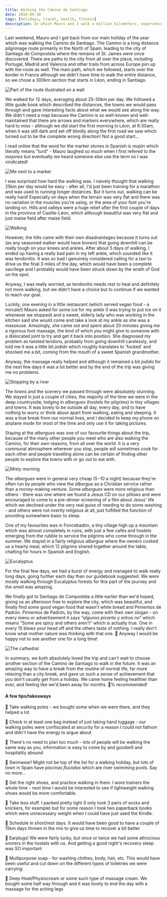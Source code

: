 ```yaml
---
title: Walking the Camino de Santiago
date: 2018-09-30
tags: [holidays, travel, health, fitness]
description: In which Mauro and I walk a million kilometers, experience a range of leg-related injuries and see a large amount of Spanish countryside.
---
```


Last weekend, Mauro and I got back from our main holiday of the year which was walking the Camino de Santiago. The Camino is a long distance pilgrimage route primarily in the North of Spain, leading to the city of Santiago de Compostela where the remains of St. James were once discovered. There are paths to the city from all over the place, including Portugal, Madrid and Valencia and other trails from across Europe join up with the route as well. The main path, which we followed, starts over the border in France although we didn't have time to walk the entire distance, so we chose a 300km section that starts in Léon, ending in Santiago.

![Part of the route illustrated on a wall](./santiago/route.png)

We walked for 12 days, averaging about 25-30km per day. We followed a little guide book which described the distances, the towns we would pass through and gave interesting facts about what we would see along the way. We didn't need a map because the Camino is so well-known and well-maintained that there are arrows and markers everywhere, which are really hard to miss - although we did start the first morning in Léon, at 6:30am, when it was still dark and set off blindly along the first road we saw which turned out to be the complete wrong direction! Not a good start...

I read online that the word for the marker stones in Spanish is _mojón_ which literally means "turd" - Mauro laughed so much when I first refered to the _mojones_ but eventually we heard someone else use the term so I was vindicated!

![Me next to a marker](./santiago/mojon.png)

I was surprised how hard the walking was. I naively thought that walking 25km per day would be easy - after all, I'd just been training for a marathon and was used to _running_ longer distances. But it turns out, walking can be really hard! Especially on days when the terrain was very flat and there was no variation in the muscles you're using, or the area of your foot you're landing on. Hills and valleys were a huge relief after the first couple of days in the province of Castile-Léon, which although beautiful was very flat and just maise field after maise field.

![Walking](./santiago/walking.png)

However, the hills came with their own disadvantages because it turns out (as any seasoned walker would have known) that going downhill can be really tough on your knees and ankles. After about 5 days of walking, I ended up having a really bad pain in my left ankle, which sounded like it was tendonitis. It was so bad I genuinely considered calling for a taxi to drive us the final 3 miles of the day, which would have been a complete sacrilege and I probably would have been struck down by the wrath of God on the spot.

Anyway, I was really worried, as tendonitis needs rest to heal and definitely not more walking, but we didn't have a choice but to continue if we wanted to reach our goal.

Luckily, one evening in a little restaurant (which served vegan food - a mircale!) Mauro asked for some ice for my ankle (I was trying to put ice on it whenever we stopped) and a sweet, elderly lady who was working in the kitchen said she would come and take a look at my ankle as she was a masseuse. Amazingly, she came out and spent about 20 minutes giving me a rigorous foot massage, the kind of which you might give to someone with a dislocated joint to try and get it back into position. She diagnosed my problem as twisted tendons, probably from going downhill carelessly, and told me it was a little bit _jodido_ which roughly translates to 'fucked' and shocked me a bit, coming from the mouth of a sweet Spanish grandmother.

Anyway, the massage really helped and although it remained a bit _jodido_ for the next few days it was a lot better and by the end of the trip was giving me no problems.

![Stopping by a river](./santiago/river.png)

The towns and the scenery we passed through were absolutely stunning. We stayed in just a couple of cities, the majority of the time we were in the deep countryside, lodging in _albergues_ (hostels for pilgrims) in tiny villages and towns. It was lovely to be outside all day, every day, and to have nothing to worry or think about apart from walking, eating and sleeping. It was a true break from our normal lives, and I decided to keep my phone on airplane mode for most of the time and only use it for taking pictures.

Staying at the _albergues_ was one of our favourite things about the trip, because of the many other people you meet who are also walking the Camino, for their own reasons, from all over the world. It is a very communal atmosphere wherever you stop, people will sometimes cook for each other and people travelling alone can be certain of finding other people to explore the towns with or go out to eat with.

![Misty morning](./santiago/mist.png)

The _albergues_ were in general very cheap ($5-$10 a night) because they're often run by people who view the _albergue_ as a Christian service rather than a money-making venture. Some _albergues_ were more religious than others - there was one where we found a Jesus CD on our pillows and were encouraged to come to a pre-dinner screening of a film about Jesus' life which we declined under the very real guise of needing to do some washing - and others were not overtly religious at all, just fulfilled the function of providing somewhere basic to sleep.

One of my favourites was in Foncebadón, a tiny village high up a mountain which was almost completely in ruins, with just a few cafés and hostels emerging from the rubble to service the pilgrims who come through in the summer. We stayed in a fairly religious _albergue_ where the owners cooked us a hearty meal, which 12 pilgrims shared together around the table, chatting for hours in Spanish and English.

![Eucalyptus](./santiago/eucalyptus.png)

For the final few days, we had a burst of energy and managed to walk really long days, going further each day than our guidebook suggested. We were mostly walking through Eucalyptus forests for this part of the journey and the smell was amazing.

We finally got to Santiago de Compostela a little earlier than we'd hoped, giving us an afternoon free to explore the city, which was beautiful, and finally find some good vegan food that wasn't white bread and Pimientos de Padrón. Pimientos de Padrón, by the way, come with their own slogan - on every menu or advertisement it says _"algunos picante y ortros no"_ which means "Some are spicy and others aren't" which is actually true. One in every 15 blows your head off and the others taste of nothing. I really don't know what mother nature was thinking with that one. 🤷 Anyway I would be happy not to see another one for a long time!

![The cathedral](./santiago/santiago.png)

In summary, we both absolutely loved the trip and can't wait to choose another section of the Camino de Santiago to walk in the future. It was an amazing way to have a break from the routine of normal life, far more relaxing than a city break, and gave us such a sense of achievement that you don't usually get from a holiday. We came home feeling healthier than ever, and feeling like we'd been away for months. 💯% recommended!

#### A few tips/takeaways

👣 Take walking poles - we bought some when we were there, and they helped a lot

👣 Check in at least one bag instead of just taking hand luggage - our walking poles were confiscated at security for a reason I could not fathom and didn't have the energy to argue about

👣 There's no need to plan too much - lots of people will be walking the same way as you, information is easy to come by and goodwill and hospitality abound

👣 Swimwear! Might not be top of the list for a walking holiday, but lots of town in Spain have _piscinas fluviales_ which are river swimming pools. Say no more...

👣 Get the right shoes, and practice walking in them. I wore trainers the whole time - next time I would be interested to see if lightweight walking shoes would be more comfortable.

👣 Take less stuff. I packed pretty light (I only took 3 pairs of socks and knickers, for example) but for some reason I took two paperback books which were unnecessary weight when I could have just used the Kindle.

👣 Schedule in short/rest days. It would have been good to have a couple of 15km days thrown in the mix to give us time to recover a bit better

👣 Earplugs! We were fairly lucky, but once or twice we had some attrocious snorers in the hostels with us. And getting a good night's recovery sleep was SO important

👣 Multipurpose soap - for washing clothes, body, hair, etc. This would have been useful and cut down on the different types of toiletries we were carrying

👣 Deep Heat/Physiocream or some such type of massage cream. We bought some half way through and it was lovely to end the day with a massage for the aching legs
